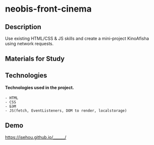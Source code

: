 <h1>neobis-front-cinema</h1>

<h2>Description</h2>

Use existing HTML/CSS & JS skills and create a mini-project KinoAfisha using network requests.

<h2>Materials for Study</h2>

<h2>Technologies</h2>

<h4>Technologies used in the project.</h4>

    - HTML
    - CSS
    - БЭМ
    - JS(fetch, EventListeners, DOM to render, localstorage)

<h2>Demo</h2>

https://isehou.github.io/______/
